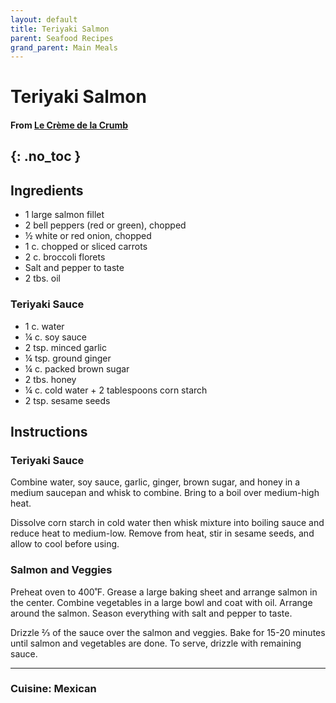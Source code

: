 ```yaml
---
layout: default
title: Teriyaki Salmon
parent: Seafood Recipes
grand_parent: Main Meals
---
```


# Teriyaki Salmon
#### From <a href="https://www.lecremedelacrumb.com/one-pan-baked-teriyaki-salmon-and-vegetables/" target="_bank">Le Crème de la Crumb</a>
{: .no_toc }
---

## Ingredients
<ul>
	<li>1 large salmon fillet</li>
	<li>2 bell peppers (red or green), chopped</li>
	<li>½ white or red onion, chopped</li>
	<li>1 c. chopped or sliced carrots</li>
	<li>2 c. broccoli florets</li>
	<li>Salt and pepper to taste</li>
	<li>2 tbs. oil</li>
</ul>

### Teriyaki Sauce
<ul>
	<li>1 c. water</li>
	<li>¼ c. soy sauce</li>
	<li>2 tsp. minced garlic</li>
	<li>¼ tsp. ground ginger</li>
	<li>¼ c. packed brown sugar</li>
	<li>2 tbs. honey</li>
	<li>¼ c. cold water + 2 tablespoons corn starch</li>
	<li>2 tsp. sesame seeds</li>
</ul>

## Instructions

### Teriyaki Sauce
Combine water, soy sauce, garlic, ginger, brown sugar, and honey in a medium saucepan and whisk to combine. Bring to a boil over medium-high heat.

Dissolve corn starch in cold water then whisk mixture into boiling sauce and reduce heat to medium-low. Remove from heat, stir in sesame seeds, and allow to cool before using.

### Salmon and Veggies
Preheat oven to 400˚F. Grease a large baking sheet and arrange salmon in the center. Combine vegetables in a large bowl and coat with oil. Arrange around the salmon. Season everything with salt and pepper to taste.

Drizzle ⅔ of the sauce over the salmon and veggies. Bake for 15-20 minutes until salmon and vegetables are done. To serve, drizzle with remaining sauce.

--- 

### Cuisine: Mexican